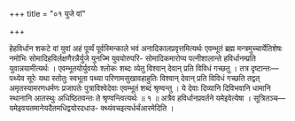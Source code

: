 +++
title = "०१ युजे वां"

+++

हेहविर्धान शकटे वां युवां अहं पूर्व्यं पूर्वस्मिन्काले भवं अनादिकालप्रवृत्तमित्यर्थः एवम्भूतं ब्रह्म मन्त्रमुच्चार्येतिशेषः नमोभिः सोमादिहविर्लक्षणैरन्नैर्युजे युनज्मि युवयोरुपरि- सोमादिकमारोप्य पत्नीशालान्ते हविर्धानम्प्रति युवान्नयामीत्यर्थः । एवम्भूतयोर्युवयोः श्लोकः शब्दः व्येतु विश्वान् देवान् प्रति विविधं गच्छतु । तत्र दृष्टान्तः—पथ्येव सूरेः यथा स्तोतुः स्वभूता पथ्या परिणामसुखावहाहुतिः विश्वान् देवान् प्रति विविधं गच्छति तद्वत् अमृतस्यामरणधर्मणः प्रजापतेः पुत्राविश्वेदेवाः एवम्भूतं शब्दं श्रृण्वन्तु । ये देवाः दिव्यानि दिविभवानि धामानि स्थानानि आतस्थुः अधिष्ठितवन्तः ते श्रृण्वन्त्वित्यर्थः ॥ १ ॥ अत्रैव हविर्धानप्रवर्तने यमेइवेत्येषा । सूत्रितञ्च—यमेइवयतमानेयदैतमधिद्वयोरदधाउ- क्थ्यंवचइत्यर्धर्चंआरमेदिति ।
